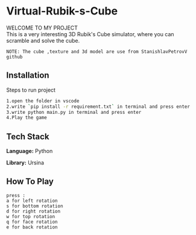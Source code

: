 
# Virtual-Rubik-s-Cube
WELCOME TO MY PROJECT \
This is a very interesting 3D Rubik's Cube simulator, where you can scramble and solve the cube. 

`NOTE: The cube ,texture and 3d model are use from StanishlavPetrovV github`




## Installation

Steps to run project

```bash
1.open the folder in vscode 
2.write `pip install -r requirement.txt` in terminal and press enter 
3.write python main.py in terminal and press enter 
4.Play the game
```
    
## Tech Stack

**Language:** Python 

**Library:** Ursina


## How To Play
```
press :
a for left rotation
s for bottom rotation
d for right rotation
w for top rotation
q for face rotation
e for back rotation
```
